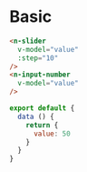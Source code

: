 # Basic
```html
<n-slider
  v-model="value"
  :step="10"
/>
<n-input-number
  v-model="value"
/>
```
```js
export default {
  data () {
    return {
      value: 50
    }
  }
}
```